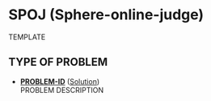 # SPOJ (Sphere-online-judge)

TEMPLATE

## TYPE OF PROBLEM
* [**PROBLEM-ID**](https://www.spoj.com/problems/PROBLEM-ID/) ([Solution](https://github.com/joao-conde/competitive-programming/blob/master/spoj/PROBLEM-ID.cpp))  
PROBLEM DESCRIPTION
